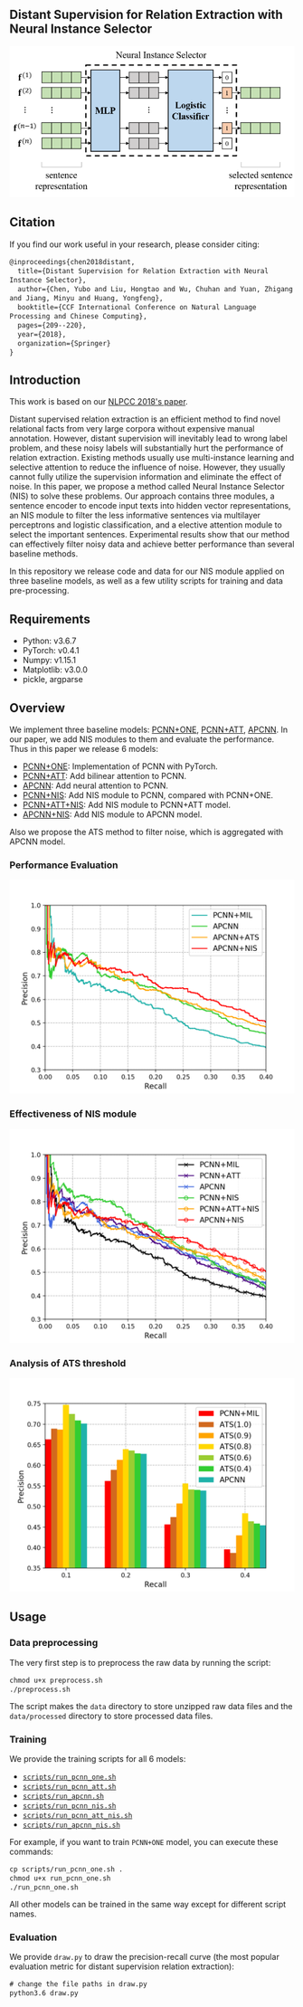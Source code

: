 ## Distant Supervision for Relation Extraction with Neural Instance Selector

![](doc/framework.png)

## Citation

If you find our work useful in your research, please consider citing:

```
@inproceedings{chen2018distant,
  title={Distant Supervision for Relation Extraction with Neural Instance Selector},
  author={Chen, Yubo and Liu, Hongtao and Wu, Chuhan and Yuan, Zhigang and Jiang, Minyu and Huang, Yongfeng},
  booktitle={CCF International Conference on Natural Language Processing and Chinese Computing},
  pages={209--220},
  year={2018},
  organization={Springer}
}
```

## Introduction

This work is based on our [NLPCC 2018's paper](http://tcci.ccf.org.cn/conference/2018/papers/129.pdf). 

Distant supervised relation extraction is an efficient method to find novel relational facts from very large corpora without expensive manual annotation. However, distant supervision will inevitably lead to wrong label problem, and these noisy labels will substantially hurt the performance of relation extraction. Existing methods usually use multi-instance learning and selective attention to reduce the influence of noise. However, they usually cannot fully utilize the supervision information and eliminate the effect of noise. In this paper, we propose a method called Neural Instance Selector (NIS) to solve these problems. Our approach contains three modules, a sentence encoder to encode input texts into hidden vector representations, an NIS module to filter the less informative sentences via multilayer perceptrons and logistic classification, and a  elective attention module to select the important sentences. Experimental results show that our method can effectively filter noisy data and achieve better performance than several baseline methods.

In this repository we release code and data for our NIS module applied on three baseline models, as well as a few utility scripts for training and data pre-processing.

## Requirements

- Python: v3.6.7
- PyTorch: v0.4.1
- Numpy: v1.15.1
- Matplotlib: v3.0.0
- pickle, argparse

## Overview

We implement three baseline models: [PCNN+ONE](http://www.emnlp2015.org/proceedings/EMNLP/pdf/EMNLP203.pdf), [PCNN+ATT](http://www.aclweb.org/anthology/P16-1200), [APCNN](https://aaai.org/ocs/index.php/AAAI/AAAI17/paper/download/14491/14078). In our paper, we add NIS modules to them and evaluate the performance. Thus in this paper we release 6 models:

- [PCNN+ONE](models/pcnn_one.py): Implementation of PCNN with PyTorch.
- [PCNN+ATT](models/pcnn_att.py): Add bilinear attention to PCNN.
- [APCNN](models/apcnn.py): Add neural attention to PCNN.
- [PCNN+NIS](models/pcnn_nis.py): Add NIS module to PCNN, compared with PCNN+ONE.
- [PCNN+ATT+NIS](models/pcnn_att_nis.py): Add NIS module to PCNN+ATT model.
- [APCNN+NIS](models/apcnn_nis.py): Add NIS module to APCNN model.

Also we propose the ATS method to filter noise, which is aggregated with APCNN model.

### Performance Evaluation

![](doc/eval.png)

### Effectiveness of NIS module

![](doc/eff.png)

### Analysis of ATS threshold

![](doc/is_compare.png)

## Usage

### Data preprocessing

The very first step is to preprocess the raw data by running the script:

```
chmod u+x preprocess.sh
./preprocess.sh
```

The script makes the ```data``` directory to store unzipped raw data files and the ```data/processed``` directory to store processed data files.

### Training

We provide the training scripts for all 6 models:
- [`scripts/run_pcnn_one.sh`](scripts/run_pcnn_one.sh)
- [`scripts/run_pcnn_att.sh`](scripts/run_pcnn_att.sh)
- [`scripts/run_apcnn.sh`](scripts/run_apcnn.sh)
- [`scripts/run_pcnn_nis.sh`](scripts/run_pcnn_nis.sh)
- [`scripts/run_pcnn_att_nis.sh`](scripts/run_pcnn_att_nis.sh)
- [`scripts/run_apcnn_nis.sh`](scripts/run_apcnn_nis.sh)

For example, if you want to train `PCNN+ONE` model, you can execute these commands:
```
cp scripts/run_pcnn_one.sh .
chmod u+x run_pcnn_one.sh
./run_pcnn_one.sh
```
All other models can be trained in the same way except for different script names.

### Evaluation

We provide `draw.py` to draw the precision-recall curve (the most popular evaluation metric for distant supervision relation extraction):
```
# change the file paths in draw.py
python3.6 draw.py
```




